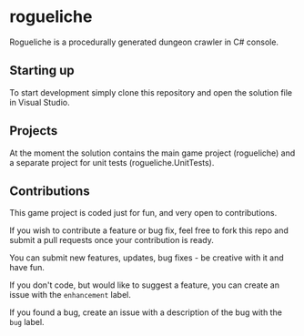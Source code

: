 # rogueliche
Rogueliche is a procedurally generated dungeon crawler in C# console.

## Starting up

To start development simply clone this repository and open the solution file in Visual Studio.

## Projects

At the moment the solution contains the main game project (rogueliche) and a separate project for unit tests (rogueliche.UnitTests).

## Contributions

This game project is coded just for fun, and very open to contributions.

If you wish to contribute a feature or bug fix, feel free to fork this repo and submit a pull requests once your contribution is ready.

You can submit new features, updates, bug fixes - be creative with it and have fun.

If you don't code, but would like to suggest a feature, you can create an issue with the `enhancement` label.

If you found a bug, create an issue with a description of the bug with the `bug` label.
